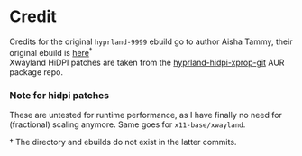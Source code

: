 # Credit
Credits for the original `hyprland-9999` ebuild go to author Aisha Tammy, their original ebuild is [here](https://github.com/bsd-ac/wayland-desktop/tree/b39a80e516be6ddfed2da87fbb7fcd0939b903d7)<sup>†</sup>  
Xwayland HiDPI patches are taken from the [hyprland-hidpi-xprop-git](https://aur.archlinux.org/packages/hyprland-hidpi-xprop-git) AUR package repo.

### Note for hidpi patches
These are untested for runtime performance, as I have finally no need for (fractional) scaling anymore. Same goes for `x11-base/xwayland`.

† The directory and ebuilds do not exist in the latter commits.
